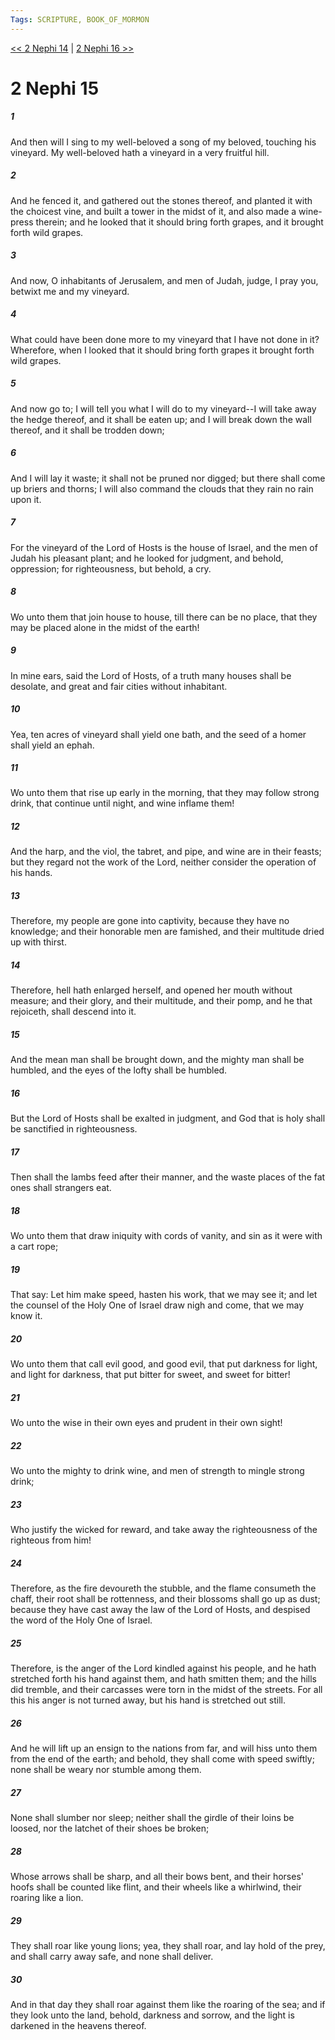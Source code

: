 ```yaml
---
Tags: SCRIPTURE, BOOK_OF_MORMON
---
```


[<< 2 Nephi 14](BOOK_OF_MORMON/02_2_Nephi/2_Nephi_14.md) | [2 Nephi 16 >>](BOOK_OF_MORMON/02_2_Nephi/2_Nephi_16.md)

# 2 Nephi 15

##### 1

And then will I sing to my well-beloved a song of my beloved, touching his vineyard. My well-beloved hath a vineyard in a very fruitful hill.

##### 2

And he fenced it, and gathered out the stones thereof, and planted it with the choicest vine, and built a tower in the midst of it, and also made a wine-press therein; and he looked that it should bring forth grapes, and it brought forth wild grapes.

##### 3

And now, O inhabitants of Jerusalem, and men of Judah, judge, I pray you, betwixt me and my vineyard.

##### 4

What could have been done more to my vineyard that I have not done in it? Wherefore, when I looked that it should bring forth grapes it brought forth wild grapes.

##### 5

And now go to; I will tell you what I will do to my vineyard--I will take away the hedge thereof, and it shall be eaten up; and I will break down the wall thereof, and it shall be trodden down;

##### 6

And I will lay it waste; it shall not be pruned nor digged; but there shall come up briers and thorns; I will also command the clouds that they rain no rain upon it.

##### 7

For the vineyard of the Lord of Hosts is the house of Israel, and the men of Judah his pleasant plant; and he looked for judgment, and behold, oppression; for righteousness, but behold, a cry.

##### 8

Wo unto them that join house to house, till there can be no place, that they may be placed alone in the midst of the earth!

##### 9

In mine ears, said the Lord of Hosts, of a truth many houses shall be desolate, and great and fair cities without inhabitant.

##### 10

Yea, ten acres of vineyard shall yield one bath, and the seed of a homer shall yield an ephah.

##### 11

Wo unto them that rise up early in the morning, that they may follow strong drink, that continue until night, and wine inflame them!

##### 12

And the harp, and the viol, the tabret, and pipe, and wine are in their feasts; but they regard not the work of the Lord, neither consider the operation of his hands.

##### 13

Therefore, my people are gone into captivity, because they have no knowledge; and their honorable men are famished, and their multitude dried up with thirst.

##### 14

Therefore, hell hath enlarged herself, and opened her mouth without measure; and their glory, and their multitude, and their pomp, and he that rejoiceth, shall descend into it.

##### 15

And the mean man shall be brought down, and the mighty man shall be humbled, and the eyes of the lofty shall be humbled.

##### 16

But the Lord of Hosts shall be exalted in judgment, and God that is holy shall be sanctified in righteousness.

##### 17

Then shall the lambs feed after their manner, and the waste places of the fat ones shall strangers eat.

##### 18

Wo unto them that draw iniquity with cords of vanity, and sin as it were with a cart rope;

##### 19

That say: Let him make speed, hasten his work, that we may see it; and let the counsel of the Holy One of Israel draw nigh and come, that we may know it.

##### 20

Wo unto them that call evil good, and good evil, that put darkness for light, and light for darkness, that put bitter for sweet, and sweet for bitter!

##### 21

Wo unto the wise in their own eyes and prudent in their own sight!

##### 22

Wo unto the mighty to drink wine, and men of strength to mingle strong drink;

##### 23

Who justify the wicked for reward, and take away the righteousness of the righteous from him!

##### 24

Therefore, as the fire devoureth the stubble, and the flame consumeth the chaff, their root shall be rottenness, and their blossoms shall go up as dust; because they have cast away the law of the Lord of Hosts, and despised the word of the Holy One of Israel.

##### 25

Therefore, is the anger of the Lord kindled against his people, and he hath stretched forth his hand against them, and hath smitten them; and the hills did tremble, and their carcasses were torn in the midst of the streets. For all this his anger is not turned away, but his hand is stretched out still.

##### 26

And he will lift up an ensign to the nations from far, and will hiss unto them from the end of the earth; and behold, they shall come with speed swiftly; none shall be weary nor stumble among them.

##### 27

None shall slumber nor sleep; neither shall the girdle of their loins be loosed, nor the latchet of their shoes be broken;

##### 28

Whose arrows shall be sharp, and all their bows bent, and their horses' hoofs shall be counted like flint, and their wheels like a whirlwind, their roaring like a lion.

##### 29

They shall roar like young lions; yea, they shall roar, and lay hold of the prey, and shall carry away safe, and none shall deliver.

##### 30

And in that day they shall roar against them like the roaring of the sea; and if they look unto the land, behold, darkness and sorrow, and the light is darkened in the heavens thereof.
